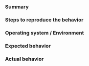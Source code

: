 ### Summary 

### Steps to reproduce the behavior

### Operating system / Environment

### Expected behavior

### Actual behavior